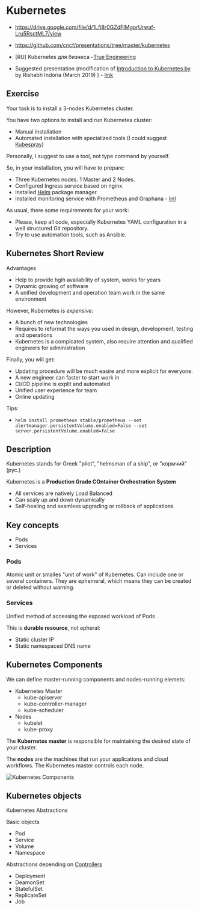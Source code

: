 # Kubernetes

- https://drive.google.com/file/d/1Lfi8r0GZdFIMgprUrwaf-Lru5RsctML7/view
- https://github.com/cncf/presentations/tree/master/kubernetes
- [RU] Kubernetes для бизнеса -[True Engineering](https://trueengineering.ru/ru/cases/k8s_for_business)

- Suggested presentation (modification of [Introduction to Kubernetes by](https://drive.google.com/file/d/1Lfi8r0GZdFIMgprUrwaf-Lru5RsctML7/view) by Rishabh Indoria (March 2019)
  ) - [link](https://drive.google.com/file/d/1-Yo6aP-JaOOp_XTtcT6iixSkqXZFi4w3/view?usp=sharing)

## Exercise

Your task is to install a 3-nodes Kubernetes cluster.

You have two options to install and run Kubernetes cluster:

- Manual installation
- Automated installation with specialized tools (I could suggest [Kubespray](https://github.com/kubernetes-sigs/kubespray))

Personally, I suggest to use a tool, not type command by yourself.

So, in your installation, you will have to prepare:

- Three Kubernetes nodes. 1 Master and 2 Nodes.
- Configured Ingress service based on nginx.
- Installed [Helm](https://helm.sh/) package manager.
- Installed monitoring service with Prometheus and Graphana - [linl](https://github.com/coreos/kube-prometheus)

As usual, there some requirements for your work:

- Please, keep all code, especially Kubernetes YAML configuration in a well structured Git repository.
- Try to use automation tools, such as Ansible.

## Kubernetes Short Review

Advantages

- Help to provide hgih availability of system, works for years
- Dynamic growing of software
- A unified development and operation team work in the same environment

However, Kubernetes is _expensive_:

- A bunch of new technologies
- Requires to reformat the ways you used in design, development, testing and operations
- Kubernetes is a compicated system, also require attention and qualified engineers for administration

Finally, you will get:

- Updating procedure will be much easire and more explicit for everyone.
- A new engineer can faster to start work in
- CI/CD pipeline is explit and automated
- Unified user experience for team
- Online updating

Tips:

- `helm install prometheus stable/prometheus --set alertmanager.persistentVolume.enabled=False --set server.persistentVolume.enabled=false`

## Description

Kubernetes stands for Greek "pilot", "helmsman of a ship", or "кормчий" (рус.)

Kubernetes is a **Production Grade COntainer Orchestration System**

- All services are natively Load Balanced
- Can scaly up and down dynamically
- Self-healing and seamless upgrading or rollback of applications

## Key concepts

- Pods
- Services

### Pods

Atomic unit or smalles "unit of work" of Kubernetes. Can include one or several containers. They are ephemeral, which means they can be created or deleted without warning.

### Services

Unified method of accessing the exposed workload of Pods

This is **durable resource**, not epheral:

- Static cluster IP
- Static namespaced DNS name

## Kubernetes Components

We can define master-running components and nodes-running elemets:

- Kubernetes Master
  - kube-apiserver
  - kube-controller-manager
  - kube-scheduler
- Nodes
  - kubelet
  - kube-proxy

The **Kubernetes master** is responsible for maintaining the desired state of your cluster.

The **nodes** are the machines that run your applications and cloud workflows. The Kubernetes master controls each node.

![Kubernetes Components](https://d33wubrfki0l68.cloudfront.net/7016517375d10c702489167e704dcb99e570df85/7bb53/images/docs/components-of-kubernetes.png)

## Kubernetes objects

Kubernetes Abstractions

Basic objects

- Pod
- Service
- Volume
- Namespace

Abstractions depending on [Controllers](https://kubernetes.io/docs/concepts/architecture/controller/)

- Deployment
- DeamonSet
- StatefulSet
- ReplicateSet
- Job
